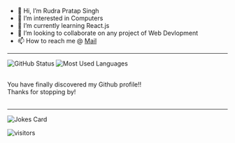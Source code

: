 - 👋 Hi, I’m Rudra Pratap Singh
- 👀 I’m interested in Computers
- 🌱 I’m currently learning React.js  
- 💞️ I’m looking to collaborate on any project of Web Devlopment
- 📫 How to reach me @ [Mail](rudra.2023mca1079@kiet.edu)

***
<!--most used language chart
![Your Repository's Stats](https://github-readme-stats.vercel.app/api/top-langs/?username=Agryl&theme=blue-green)
-->

<p>
<img src="https://github-readme-stats.vercel.app/api?username=ANgryl&count_private=true&show_icons=true&theme=radical" alt="GitHub Status"/>
<img src = "https://github-readme-stats.vercel.app/api/top-langs/?username=ANgryl&show_icons=true&layout=compact&theme=radical" alt="Most Used Languages">
<p>
<br/>
  You have finally discovered my Github profile!!
<br>Thanks for stopping by!
<br>
<br>
  
***
  
![Jokes Card](https://readme-jokes.vercel.app/api)

![visitors](https://visitor-badge.laobi.icu/badge?page_id=Angryl)

<!---
Angryl/Angryl is a ✨ special ✨ repository because its `README.md` (this file) appears on your GitHub profile.
You can click the Preview link to take a look at your changes.
--->
  
